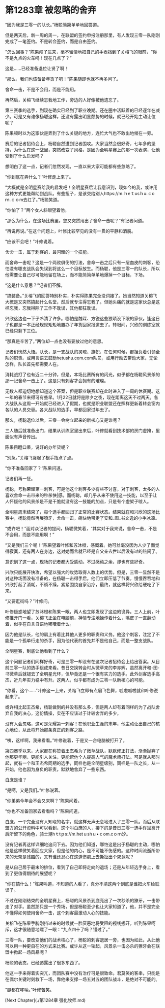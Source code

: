 # 第1283章 被忽略的舍弃

“因为我是三零一的队长。”杨聪简简单单地回答道。

但是两天后，新一周的周一，在联盟的签约申报注册那里，有人发现三零一队刚刚完成了一笔签约。不是转会签约，而是自由签约。

“怎么回事？”陈果闯了进来，毫不留情地把自己的手表挡到了关榕飞的眼前，“你不是九点的火车吗！现在几点了？”

这是……已经准备退位让贤了啊！

“那么，我们也该备备年货了吧！”陈果随即也就不再多问了。

舍命一击，不是不会用，而是不能用。

再然后，关榕飞继续忘我地工作，旁边的人好像被他遗忘了。

第三赛季的选手，到现在确实已经到了职业晚期。还在圈中活跃着的已经逐年在减少。可是又有谁像杨聪这样，还没有露出明显颓势的时候，就已经开始主动让位呢？

陈果顿时以为这家伙是弄到了什么关键的地方，连忙大气也不敢出地候在一旁。

赛后的记者招待会上，杨聪自然遭到记者围攻。大家当然会很好奇，七年多的坚持，为什么在这一战里，突然改变了风格，是因为全明星赛上的那一次表演，让他受到了什么启发吗？

想明白了这一点，记者们忽然发现，一直以来大家可能都有些忽略了。

“你到底在弄什么？”叶修走上来了。

“大概就是全明星赛给我的启发吧！全明星赛后让我意识到，现如今的我，或许用这种方式更能帮助到战队。有些担子，是该交给别人https://m.ｈeｔusｈu.ｃoｍ.ｃｏm去扛了。”杨聪笑道。

“你怕了？”两个女人斜眼望着他。

“那么为什么，在这场比赛里，您又突然用出了舍命一击呢？”有记者问道。

“再说再说。”在这个问题上，叶修比较罕见的没有一贯的平静和洒脱。

“应该不会吧！”叶修说着。

舍命一击，属于刺客的，最闪耀的一个技能。

而舍命一击呢？这是一个两败俱伤的打法，舍命一击之后只有一层血皮的刺客，恐怕没有哪支战队会失误到将这么一个目标放生。而杨聪，他是三零一的队长，所以他需要让自己尽可能地留在场上，而不能简简单单地爆掉一个目标，下场。

“这是什么意思？”记者们不解。

“搞装备。”关榕飞的回答特别朴实，朴实得陈果完全没词接了。她当然知道关榕飞大概是又突然搞起什么名堂，然后就专注得忘我了。但她头痛的就是这家伙总是这样忘我，忘我得除了工作不耽误，其他都狂耽误。

兴欣这边也一下子冷清了许多。哪怕是魏琛、方锐这些猥琐没下限的家伙，逢这日子也都是一本正经规规矩矩地置办了年货回家报道去了。转眼间，兴欣的训练室就已经只剩下三位。

“那真是辛苦了。”两位却一点也没有要放过他的意思。

记者们恍然大悟。队长，是一支战队的灵魂、旗帜，在任何时候，都担负着引领全队的职责。或用言语去鼓励hetushu.com.com队员，或用行动去带动大家，无论怎样，队长首先都需要人在。

消耗战打了也有近二十分钟，但是，本场比赛所有的闪光，似乎都在杨聪风景杀的那一记舍命一击上了。这是只有刺客才会拥有的璀璨。

无数人都迫切地想知道这个答案，但是职业联赛却在此时进入了一周的休赛期。这一年的春节来得可有些早。1月22日就将是除夕之夜，现在距离这天不过两天。各大战队从这周一开始就已经进入了假期，也就是职业联盟还在照样更新着转会窗内各队的人员交替。各大战队的选手，早都回家过年去了。

那么，杨聪退位以后，三零一会树立起来的新核心又是谁呢？

三人随后就准备出门，结果从训练室里出来后，叶修就看到技术部的房门虚掩，里面似有声音传出。

陈果目瞪口呆，说好的办年货呢？

“别急。”关榕飞竖起了根手指点了点。

“你不准备回家了？”陈果问道。

记者们再一怔。

杨聪，号称荣耀第一刺客，可是他这个刺客多少有些不讨喜。对于刺客，太多的人喜欢舍命一击带来的秒杀快|感。而杨聪，却几乎从来不使用这一技能，以至于让人怀疑他的风景杀是不是干脆就没有这一技能的加点，只是有个虚架子唬人。

全明星周末结束了，每个选手都回归了正常的比赛状态。结果就在和兴欣的这场比赛中，杨聪竟然再展獠牙，舍命一击，痛快地带走了安和_图_书文逸的小手冰凉。

“或许吧！”面对众记者的提问，杨聪微笑着，“其实对于我来说，舍命一击，不是不会用，而是不能用啊！”

“又是我们三个呢！”陈果望着叶修和苏沐橙，感慨着。她可丝毫没因为人少了而觉得寂寞，还有两人在身边，这对她而言就已经是自父亲去世以后没有过的热闹了。

意识到了这一点，现场的记者都大受感动。不过感动之余，却也有些好奇。

兴欣只能展开快攻，希望以强大的攻势取得人数上的优势。但是，三零一显然不是对这种场面没有准备的，在杨聪一击得手后，他们立即压低了节奏，慢慢吞吞地和兴欣打起了消耗，不骄不躁，紧紧围绕自家治疗，最终，就这样将兴欣给硬吃了下来。

“又要逛街吗？”叶修问。

叶修疑惑地望了苏沐橙和陈果一眼，两人也立即发现了这边的诡异。三人上前，叶修推开门一看，关榕飞正坐在电脑前，神情专注地操作着什么，嘴皮子一直翻动着，似乎在自言自语地嘟囔着什么。

因为他是队长，他的肩上有着比其他人更多的职责和义务。他这个刺客，注定了不能是一个孤单行走的杀手，因为他代表的首先并不是他自己，而是一整支战队。

全明星赛，到底让他看到了什么？

这个问题记者们同样好奇，可是三零一却没有在这次记者招待会上给出答案。从目前三零一队的选手组成来看。昔日交换转会时从微草来的李亦辉，虽然离开和-图-书微草后就褪去了全明星光环，但毕竟还是一个很有实力的选手。此外剑客选手高杰，近几年实力稳中有升。这两人，似乎都有成为三零一队新核心的可能。

“你看，这个……”叶修这一上来，关榕飞立即有点眉飞色舞，呱啦呱啦就和叶修说起来了。

或许相比起王杰希，杨聪做到的并没有那么多，但是两人却有着同样的为了战队舍弃自我的决心，这份情操，实在不应该过于计较舍弃的多少。

没有人会忽略，这可是荣耀第一刺客！在他职业生涯的末年，他主动让出自己的核心地位，从此将开始那条真正的刺客之路。

“咦，这样啊，我来看看。”叶修说着，于是又一台电脑被打开了。

第四赛季以来，大家都在称赞着王杰希为了微草战队，默默修正打法，渐渐抛弃了他那更华丽，更能引人关注，更能帮他个人提高人气的魔术师打法。可是就从那时起，就有一个和王杰希同期的选手，同样也是全明星级别，同样是一队之长，从一开始，他也因为身负的职责，默默地舍弃了一些东西。

白庶是谁？

“是啊，又是我们。”叶修说着。

“你弟弟今年会不会又来啊？”陈果问着。

“你也不准备回家去看看吗？”陈果问道。

白庶，一个完全没有人知晓的名字，就这样无声无息地进入了三零一队。而后从联盟方的公开资料中可以看到，这个叫白庶的人，接下的是昔日三零一选手许斌离开后所留下的角色，骑士潮hｔtｐs://m.hetｕshｕ•ｃom.cｏｍ汐。

没有记者再这样详细地追问下去。因为他们知道，哪怕这是出于杨聪的主动，哪怕他是这样微笑着回应大家，但是他的内心，是不可能不伤感的。这种时间流逝所带来的无奈是残酷的，又有谁还忍心在这道伤疤上去撕扯出个究竟呢？

是从自己居于最末的排位，看到了自己即将走向的退场；还是从年轻选手身上，看到了更值得期待的展望呢？

“你在搞什么！”陈果叫道，不知道的人看了，真分不清这两个到底是谁把火车给耽误了。

不过在刚刚结束的全明星赛上，杨聪的风景杀到底亮出了一次秒杀的獠牙，一击带走了对手。虽然那只是一个秀场，但是杨聪至少也让大家知道了，他，并不是完全不懂得如何使用舍命一击，这个刺客最激动人心的技能。

关榕飞在陈果手腕刚挡过来的时候就一脸厌恶地将受阻的视线挪开，听到陈果呵斥，这才很随意地瞟了一眼：“九点四十了吗？错过了。”

三零一队，要改变他们的战术核心了，杨聪的刺客退居一旁，也因为如此，从此他可以用一种更自在的方式来比赛。或许从这一轮起，风景杀一击必杀的獠牙会在联盟中掀起一场风暴呢？

杨聪的表态，已经透露出了很多东西了。

他这一手来得着实突兀，而团队赛中没有治疗可是很致命。君莫笑的客串，只能是在偶尔关键时刻救下一场，靠他来支撑一场五对五的团队战斗，是绝对不可能的。

“腿都在哆嗦。”叶修苦笑。



[Next Chapter](./第1284章 强化牧师.md)